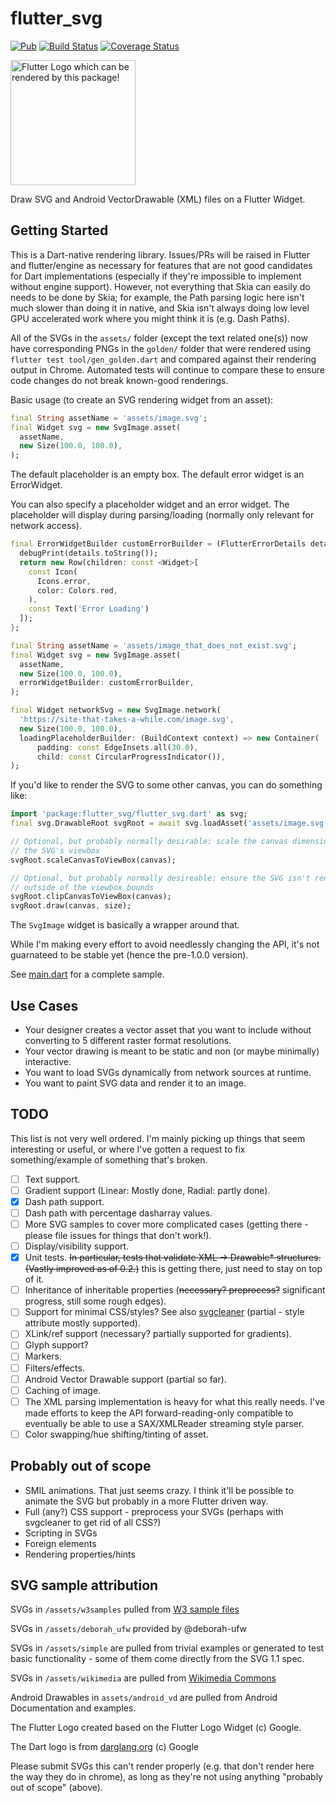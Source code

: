 # flutter_svg

[![Pub](https://img.shields.io/pub/v/flutter_svg.svg)](https://pub.dartlang.org/packages/flutter_svg) [![Build Status](https://travis-ci.org/dnfield/flutter_svg.svg?branch=master)](https://travis-ci.org/dnfield/flutter_svg) [![Coverage Status](https://coveralls.io/repos/github/dnfield/flutter_svg/badge.svg?branch=master)](https://coveralls.io/github/dnfield/flutter_svg?branch=master)

<img src="/../master/assets/flutter_logo.svg?sanitize=true" width="200px" alt="Flutter Logo which can be rendered by this package!">

Draw SVG and Android VectorDrawable (XML) files on a Flutter Widget.

## Getting Started

This is a Dart-native rendering library. Issues/PRs will be raised in Flutter
and flutter/engine as necessary for features that are not good candidates for
Dart implementations (especially if they're impossible to implement without
engine support).  However, not everything that Skia can easily do needs to be
done by Skia; for example, the Path parsing logic here isn't much slower than
doing it in native, and Skia isn't always doing low level GPU accelerated work
where you might think it is (e.g. Dash Paths).

All of the SVGs in the `assets/` folder (except the text related one(s)) now
have corresponding PNGs in the `golden/` folder that were rendered using
`flutter test tool/gen_golden.dart` and compared against their rendering output
in Chrome. Automated tests will continue to compare these to ensure code
changes do not break known-good renderings.

Basic usage (to create an SVG rendering widget from an asset):

```dart
final String assetName = 'assets/image.svg';
final Widget svg = new SvgImage.asset(
  assetName,
  new Size(100.0, 100.0),
);
```

The default placeholder is an empty box.  The default error widget is an
ErrorWidget.

You can also specify a placeholder widget and an error widget. The placeholder
will display during parsing/loading (normally only relevant for network access).

```dart
final ErrorWidgetBuilder customErrorBuilder = (FlutterErrorDetails details) {
  debugPrint(details.toString());
  return new Row(children: const <Widget>[
    const Icon(
      Icons.error,
      color: Colors.red,
    ),
    const Text('Error Loading')
  ]);
};

final String assetName = 'assets/image_that_does_not_exist.svg';
final Widget svg = new SvgImage.asset(
  assetName,
  new Size(100.0, 100.0),
  errorWidgetBuilder: customErrorBuilder,
);

final Widget networkSvg = new SvgImage.network(
  'https://site-that-takes-a-while.com/image.svg',
  new Size(100.0, 100.0),
  loadingPlaceholderBuilder: (BuildContext context) => new Container(
      padding: const EdgeInsets.all(30.0),
      child: const CircularProgressIndicator()),
);
```

If you'd like to render the SVG to some other canvas, you can do something like:

```dart
import 'package:flutter_svg/flutter_svg.dart' as svg;
final svg.DrawableRoot svgRoot = await svg.loadAsset('assets/image.svg');

// Optional, but probably normally desirable: scale the canvas dimensions to
// the SVG's viewbox
svgRoot.scaleCanvasToViewBox(canvas);

// Optional, but probably normally desireable: ensure the SVG isn't rendered
// outside of the viewbox bounds
svgRoot.clipCanvasToViewBox(canvas);
svgRoot.draw(canvas, size);
```

The `SvgImage` widget is basically a wrapper around that.

While I'm making every effort to avoid needlessly changing the API, it's not
guarnateed to be stable yet (hence the pre-1.0.0 version).

See [main.dart](/../master/example/main.dart) for a complete sample.

## Use Cases

- Your designer creates a vector asset that you want to include without
  converting to 5 different raster format resolutions.
- Your vector drawing is meant to be static and non (or maybe minimally)
  interactive.
- You want to load SVGs dynamically from network sources at runtime.
- You want to paint SVG data and render it to an image.

## TODO

This list is not very well ordered.  I'm mainly picking up things that seem
interesting or useful, or where I've gotten a request to fix something/example
of something that's broken.

- [ ] Text support.
- [ ] Gradient support (Linear: Mostly done, Radial: partly done).
- [x] Dash path support.
- [ ] Dash path with percentage dasharray values.
- [ ] More SVG samples to cover more complicated cases (getting there - please
      file issues for things that don't work!).
- [ ] Display/visibility support.
- [x] Unit tests. ~~In particular, tests that validate XML -> Drawable*
      structures. (Vastly improved as of 0.2.)~~ this is getting there,
      just need to stay on top of it.
- [ ] Inheritance of inheritable properties (~~necessary? preprocess?~~
      significant progress, still some rough edges).
- [ ] Support for minimal CSS/styles?  See also
      [svgcleaner](https://github.com/razrfalcon/svgcleaner) (partial - style
      attribute mostly supported).
- [ ] XLink/ref support (necessary? partially supported for gradients).
- [ ] Glyph support?
- [ ] Markers.
- [ ] Filters/effects.
- [ ] Android Vector Drawable support (partial so far).
- [ ] Caching of image.
- [ ] The XML parsing implementation is heavy for what this really needs. I've
      made efforts to keep the API forward-reading-only compatible to
      eventually be able to use a SAX/XMLReader streaming style parser.
- [ ] Color swapping/hue shifting/tinting of asset.

## Probably out of scope

- SMIL animations. That just seems crazy.  I think it'll be possible to animate
  the SVG but probably in a more Flutter driven way.
- Full (any?) CSS support - preprocess your SVGs (perhaps with svgcleaner to
  get rid of all CSS?)
- Scripting in SVGs
- Foreign elements
- Rendering properties/hints

## SVG sample attribution

SVGs in `/assets/w3samples` pulled from [W3 sample files](https://dev.w3.org/SVG/tools/svgweb/samples/svg-files/)

SVGs in `/assets/deborah_ufw` provided by @deborah-ufw

SVGs in `/assets/simple` are pulled from trivial examples or generated to test
basic functionality - some of them come directly from the SVG 1.1 spec.

SVGs in `/assets/wikimedia` are pulled from [Wikimedia Commons](https://commons.wikimedia.org/wiki/Main_Page)

Android Drawables in `assets/android_vd` are pulled from Android Documentation and examples.

The Flutter Logo created based on the Flutter Logo Widget (c) Google.

The Dart logo is from [darglang.org](https://github.com/dart-lang/site-shared/blob/master/src/_assets/images/dart/logo%2Btext/horizontal/original.svg)
(c) Google

Please submit SVGs this can't render properly (e.g. that don't render here the
way they do in chrome), as long as they're not using anything "probably out of
scope" (above).
